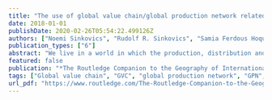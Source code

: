 ```yaml
---
title: "The use of global value chain/global production network related literature in international business research: investigating the nature and degree of integration"
date: 2018-01-01
publishDate: 2020-02-26T05:54:22.499126Z
authors: ["Noemi Sinkovics", "Rudolf R. Sinkovics", "Samia Ferdous Hoque", "Matthew Alford"]
publication_types: ["6"]
abstract: "We live in a world in which the production, distribution and consumption of goods and services are becoming progressively more complex, with increasing geographical spread and functional integration between economic activities (Dicken, 2015). These economic activities are undertaken within complex and geographically dispersed webs of production circuits and networks, conceptualised by a body of scholars as global production networks (GPNs) (Ernst & Kim, 2002; Coe, Dicken & Hess 2008; Dicken, 2015). Dicken (2015, p. 54) defines a GPN as ‘the circuit of interconnected functions, operations and transactions through which a specific commodity, good or service is produced, distributed and consumed’. The GPN framework has close linkages with global commodity chain (GCC) analysis, proposed by Gereffi (1994), which subsequently evolved into the global value chain (GVC) framework (Gereffi, 1999; Gereffi, Humphrey & Sturgeon, 2005). Whilst GCC analysis focused on a ‘set of inter-organisational networks clustered around one commodity or product’ (Gereffi & Korzeniewicz, 1994, p. 2), GVC exploration concentrated on value-generating activities not only for ‘commodities’ but throughout the entire production process for goods and services. In this way, GVC scholars have analysed the characteristics of value chain transactions by proposing five distinct forms of inter-firm governance based on the complexity of transactions, supply base capabilities and codifiability of production (Gereffi, Humphrey & Sturgeon, 2005). Parallel to GCC/GVC analysis, GPN scholars study the networked nature of economic activities (Dicken et al., 2001; Coe, Dicken & Hess, 2008). They emphasise that, within the changing contours of the world economy, such networks integrate firms, industries and national economies (Coe, Dicken & Hess, 2008). Therefore, GPN analysis adopts the network rather than the chain as the central unit of analysis, positing that firms are part of wider networks of globalised production (Dicken et al., 2001). In this chapter, we refer to these two bodies of literature combined as the GVC/GPN literature. Whilst the GVC/GPN literature places the chain or network at the heart of the analysis, international business (IB) scholars have traditionally been interested in firms, and particularly multinational enterprises (MNEs) (Gui, 2010). The fragmentation of economic activities and functional integration have deeply transformed the way MNEs structure and manage productive and commercial activities on a global scale (de Marchi, di Maria & Ponte, 2014). In contrast to traditional forms of vertical integration associated with internationalisation, MNEs have more recently opted to extend their organisational boundaries to form equity and non-equity based relationships with other actors operating along the value chain, such as suppliers, distributors, agents and partners (Buckley, 2016). Therefore, in order to keep pace with the rapidly shifting world economy, de Marchi, di Maria and Ponte (2014) urge for continual insights on MNEs’ changing organisational forms, internationalisation paths between outsourcing and offshoring, and approaches to knowledge management within organisations and networks. The emergence of these networked multinationals has also changed the process of value creation, and power and knowledge dynamics between MNEs and other actors in value chains (Johns et al., 2015). For this reason, a broader range of GVC/GPN actors beyond MNEs have started to gain analytical and empirical importance. The increasing interdependencies between MNEs and other actors have set the groundwork for analysing inter-firm and non-firm relationships, governance and power dynamics and the distribution of gains throughout GPNs. However, such foci of analysis have so far received insufficient attention in IB and, we would argue, can no longer be overlooked (cf. Cairns & Sliwa, 2008). Not surprisingly then, a number of IB scholars have noted potential incoherence between theoretical progress made in IB and the practical impact of recent processes of economic globalisation (Storper, 1997; Dicken et al., 2001; Dicken, 2015). Whilst IB studies are increasingly adopting network-based perspectives to study MNEs (e.g. Parkhe & Dhanaraj, 2003; Mathews, 2006) along with other actors in the network (McDermott & Corredoira, 2010; Li, Kong & Zhang 2016), the emphasis on internationalisation aspects combined with an analytical preoccupation with Western MNEs is still predominant in IB (Cairns & Sliwa, 2008; de Marchi, di Maria & Ponte, 2014). More recently, a number of IB scholars, including Giuliani and Macchi (2013), de Marchi, di Maria and Ponte (2014), and Johns et al. (2015), have called for interdisciplinary research to integrate broader dimensions of analysis into IB scholarship. In particular, they urge for the integration of GVC/GPN-related ideas. Johns et al. (2015) have pointed out numerous commonalities between the IB and GVC/GPN literatures, noting that GVC/GPN concepts can contribute to key debates and unanswered questions in IB. Based on a bibliographic analysis of IB papers published from 2005 to 2014, they furthermore recognise that IB studies have very slowly been taking up references from the GVC/GPN literature. The authors identify 75 papers published in IB journals that have either cited or mentioned the term GVC/GPN. However, a more in-depth, qualitative examination of these papers was beyond the scope of their study. The purpose of this chapter is to build on and extend Johns et al.’s (2015) work by examining the nature and degree of integration of GVC/GPN-related articles cited in IB research. The focus is on the analysis of papers published since the mid-2000s in IB journals. We also examine the disciplinary origin of the authors as this is an important factor in the discussion of idea migration and integration. To undertake this analysis, we adopt Cairns and Sliwa’s (2008) perspective on the boundaries of IB. They suggest that, in order to critically engage with the nature of contemporary IB, it is necessary to study IB processes as a network of power relations. They furthermore warn against viewing IB as a ‘value-free activity of a purely economic nature’ (p. 162), urging scholars to understand the power dynamics of different forms of networked relationships and the impact of MNEs’ economic activity on other GVC/GPN actors. Subsequently, they call for broadening the boundaries of IB beyond the analysis of MNEs alone, by drawing upon neighbouring disciplines to solve key debates in IB whilst opening up possibilities for alternative structures and forms of IB. In view of that, Cairns and Sliwa (2008, p. 5) adopt a broader ‘stakeholder-based approach’ in order ‘to take account of the different actors involved in and affected by IB’. Rather than (Western) MNEs alone, they consider all stakeholders within the boundaries of IB, such as suppliers, linkage firms, industries, employees, consumers, broader society and the natural environment. In this chapter, we utilise Cairns and Sliwa’s (2008) stakeholder-based perspective of IB to identify the degree to which the GVC/GPN literature is adopted in IB studies. The contents of this chapter are structured as follows. The first section presents a brief literature review on how the IB literature has evolved and taken shape over the ten-year period since the mid-2000s, along with how GVC/GPN studies can contribute to contemporary IB. The second section outlines the methodology of the systematic bibliographic analysis performed here. The third section discusses the findings regarding the nature of GVC/GPN integration into IB studies. This section also investigates the relationship between the authors’ disciplinary backgrounds and the level of integration. The final section concludes with a summary of key findings along with recommendations for future research."
featured: false
publication: "*The Routledge Companion to the Geography of International Business*"
tags: ["Global value chain", "GVC", "global production network", "GPN", "International business"]
url_pdf: "https://www.routledge.com/The-Routledge-Companion-to-the-Geography-of-International-Business/Cook-Johns-McDonald-Beaverstock-Pandit/p/book/9781138953345"
---
```


